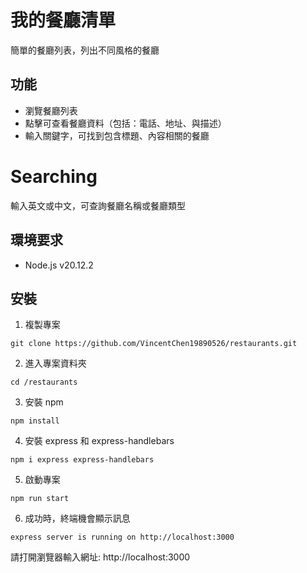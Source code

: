 # 我的餐廳清單
簡單的餐廳列表，列出不同風格的餐廳

##  功能
* 瀏覽餐廳列表
* 點擊可查看餐廳資料（包括：電話、地址、與描述）
* 輸入關鍵字，可找到包含標題、內容相關的餐廳

# Searching
輸入英文或中文，可查詢餐廳名稱或餐廳類型

## 環境要求
* Node.js v20.12.2

## 安裝

1. 複製專案

```
git clone https://github.com/VincentChen19890526/restaurants.git
```

2. 進入專案資料夾

```
cd /restaurants
```

3. 安裝 npm

```
npm install
```

4. 安裝 express 和 express-handlebars

```
npm i express express-handlebars
```

5. 啟動專案

```
npm run start
```

6. 成功時，終端機會顯示訊息

```
express server is running on http://localhost:3000
```

請打開瀏覽器輸入網址: http://localhost:3000
